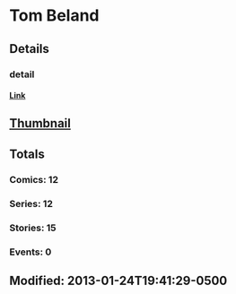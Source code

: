 # Tom  Beland 
## Details
### detail
#### [Link](http://marvel.com/comics/creators/726/tom_beland?utm_campaign=apiRef&utm_source=225578a89fc76f3d20fbffda5d17a88d)
## [Thumbnail](http://i.annihil.us/u/prod/marvel/i/mg/1/a0/4bac09aa9f2ab.jpg)
## Totals
### Comics: 12
### Series: 12
### Stories: 15
### Events: 0
## Modified: 2013-01-24T19:41:29-0500
